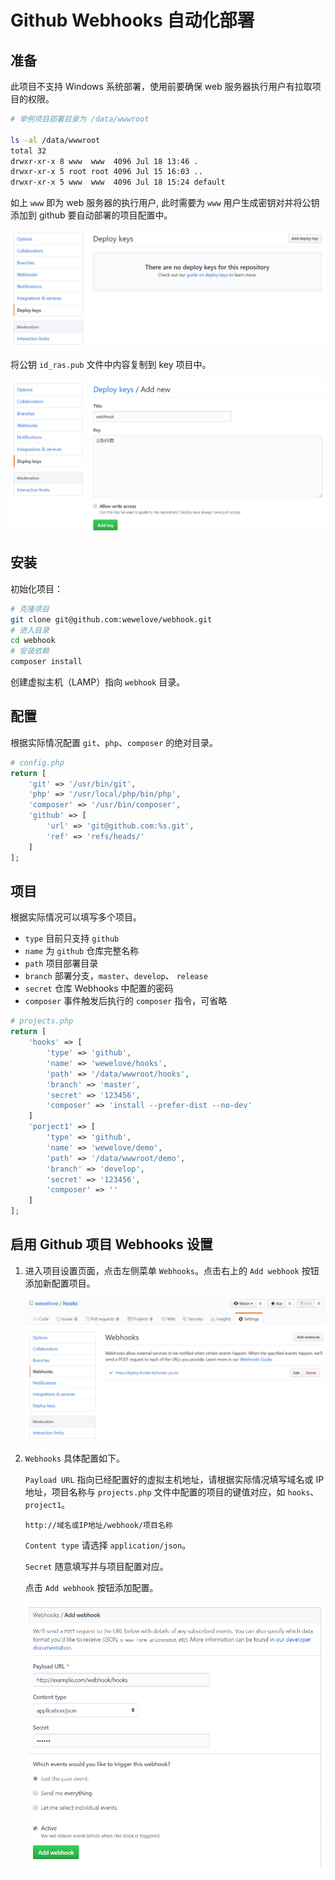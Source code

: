 # Github Webhooks 自动化部署

## 准备

此项目不支持 Windows 系统部署，使用前要确保 web 服务器执行用户有拉取项目的权限。

```sh
# 举例项目部署目录为 /data/wwwroot

ls -al /data/wwwroot
total 32
drwxr-xr-x 8 www  www  4096 Jul 18 13:46 .
drwxr-xr-x 5 root root 4096 Jul 15 16:03 ..
drwxr-xr-x 5 www  www  4096 Jul 18 15:24 default
```

如上 `www` 即为 web 服务器的执行用户, 此时需要为 `www` 用户生成密钥对并将公钥添加到 github 要自动部署的项目配置中。

![Deploy keys](./assets/webhooks-03.png)

将公钥 `id_ras.pub` 文件中内容复制到 key 项目中。

![Add deploy key](./assets/webhooks-04.png)

## 安装

初始化项目：

```sh
# 克隆项目
git clone git@github.com:wewelove/webhook.git
# 进入目录
cd webhook
# 安装依赖
composer install
```

创建虚拟主机（LAMP）指向 `webhook` 目录。

## 配置

根据实际情况配置 `git`、`php`、`composer` 的绝对目录。

```php
# config.php
return [
    'git' => '/usr/bin/git',
    'php' => '/usr/local/php/bin/php',
    'composer' => '/usr/bin/composer',
    'github' => [
        'url' => 'git@github.com:%s.git',
        'ref' => 'refs/heads/'
    ]
];
```

## 项目

根据实际情况可以填写多个项目。 

- `type` 目前只支持 `github`
- `name` 为 `github` 仓库完整名称
- `path` 项目部署目录
- `branch` 部署分支，`master`、`develop`、 `release`
- `secret` 仓库 Webhooks 中配置的密码
- `composer` 事件触发后执行的 `composer` 指令，可省略

```php
# projects.php
return [
    'hooks' => [
        'type' => 'github',
        'name' => 'wewelove/hooks',
        'path' => '/data/wwwroot/hooks',
        'branch' => 'master',
        'secret' => '123456',
        'composer' => 'install --prefer-dist --no-dev'
    ]
    'porject1' => [
        'type' => 'github',
        'name' => 'wewelove/demo',
        'path' => '/data/wwwroot/demo',
        'branch' => 'develop',
        'secret' => '123456',
        'composer' => ''
    ]
];
```

## 启用 Github 项目 Webhooks 设置


1. 进入项目设置页面，点击左侧菜单 `Webhooks`。点击右上的 `Add webhook` 按钮添加新配置项目。

   ![Add Webhooks](./assets/webhooks-01.png)

2. `Webhooks` 具体配置如下。
   
   `Payload URL` 指向已经配置好的虚拟主机地址，请根据实际情况填写域名或 IP 地址，项目名称与 `projects.php` 文件中配置的项目的键值对应，如 `hooks`、 `project1`。
    
    ```
    http://域名或IP地址/webhook/项目名称
    ```

   `Content type` 请选择 `application/json`。 

   `Secret` 随意填写并与项目配置对应。

   点击 `Add webhook` 按钮添加配置。

   ![Webhooks](./assets/webhooks-02.png)